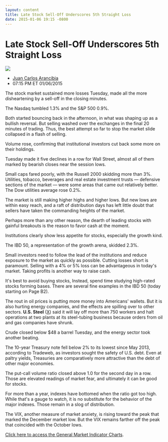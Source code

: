 ```yaml
---
layout: content
title: Late Stock Sell-Off Underscores 5th Straight Loss
date: 2015-01-06 19:15 -0800
---
```



Late Stock Sell-Off Underscores 5th Straight Loss
==================================================


![](https://www.investors.com/wp-content/uploads/ibd-migrated-images/MPv_150107_635561539224042903.png)

* [Juan Carlos Arancibia](https://www.investors.com/author/juan-carlos-arancibia/ "Posts by Juan Carlos Arancibia")
* 07:15 PM ET 01/06/2015





The stock market sustained more losses Tuesday, made all the more disheartening by a sell-off in the closing minutes.


The Nasdaq tumbled 1.3% and the S&P 500 0.9%.


Both started bouncing back in the afternoon, in what was shaping up as a bullish reversal. But selling washed over the exchanges in the final 20 minutes of trading. Thus, the best attempt so far to stop the market slide collapsed in a flash of selling.


Volume rose, confirming that institutional investors cut back some more on their holdings.


Tuesday made it five declines in a row for Wall Street, almost all of them marked by bearish closes near the session lows.


Small caps fared poorly, with the Russell 2000 skidding more than 3%. Utilities, tobacco, beverages and real estate investment trusts — defensive sections of the market — were some areas that came out relatively better. The Dow utilities average rose 0.2%.


The market is still making higher highs and higher lows. But new lows are within easy reach, and a raft of distribution days has left little doubt that sellers have taken the commanding heights of the market.


Perhaps more than any other reason, the dearth of leading stocks with gainful breakouts is the reason to favor cash at the moment.


Institutions clearly show less appetite for stocks, especially the growth kind.


The IBD 50, a representation of the growth arena, skidded 2.3%.


Small investors need to follow the lead of the institutions and reduce exposure to the market as quickly as possible. Cutting losses short is paramount. Selling with a 4% or 5% loss can be advantageous in today's market. Taking profits is another way to raise cash.


It's best to avoid buying stocks, Instead, spend time studying high-rated stocks forming bases. There are several fine examples in the IBD 50 (today starting on Page B2).


The rout in oil prices is putting more money into Americans' wallets. But it is also hurting energy companies, and the effects are spilling over to other sectors. **U.S. Steel** ([X](https://research.investors.com/quote.aspx?symbol=X)) said it will lay off more than 750 workers and halt operations at two plants at its steel-tubing business because orders from oil and gas companies have shrunk.


Crude closed below $48 a barrel Tuesday, and the energy sector took another beating.


The 10-year Treasury note fell below 2% to its lowest since May 2013, according to Tradeweb, as investors sought the safety of U.S. debt. Even at paltry yields, Treasuries are comparatively more attractive than the debt of other major economies.


The put-call volume ratio closed above 1.0 for the second day in a row. Those are elevated readings of market fear, and ultimately it can be good for stocks.


For more than a year, indexes have bottomed when the ratio got too high. While that's a gauge to watch, it is no substitute for the behavior of the major indexes. Those remain in a slog of distribution.


The VIX, another measure of market anxiety, is rising toward the peak that marked the December market low. But the VIX remains farther off the peak that coincided with the October lows.


[Click here to access the General Market Indicator Charts](https://www.investors.com/pdf/GMI_010715.pdf).




